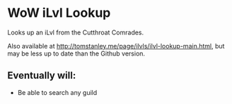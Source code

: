 # WoW iLvl Lookup
Looks up an iLvl from the Cutthroat Comrades.

Also available at http://tomstanley.me/page/ilvls/ilvl-lookup-main.html, but may be less up to date than the Github version.

## Eventually will:

- Be able to search any guild

